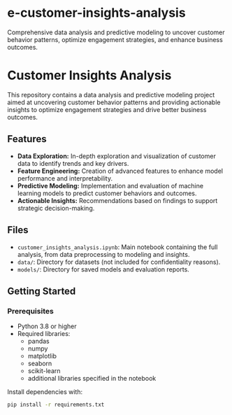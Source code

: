 # e-customer-insights-analysis
Comprehensive data analysis and predictive modeling to uncover customer behavior patterns, optimize engagement strategies, and enhance business outcomes.

# Customer Insights Analysis

This repository contains a data analysis and predictive modeling project aimed at uncovering customer behavior patterns and providing actionable insights to optimize engagement strategies and drive better business outcomes.

## Features

- **Data Exploration:** In-depth exploration and visualization of customer data to identify trends and key drivers.
- **Feature Engineering:** Creation of advanced features to enhance model performance and interpretability.
- **Predictive Modeling:** Implementation and evaluation of machine learning models to predict customer behaviors and outcomes.
- **Actionable Insights:** Recommendations based on findings to support strategic decision-making.

## Files

- `customer_insights_analysis.ipynb`: Main notebook containing the full analysis, from data preprocessing to modeling and insights.
- `data/`: Directory for datasets (not included for confidentiality reasons).
- `models/`: Directory for saved models and evaluation reports.

## Getting Started

### Prerequisites

- Python 3.8 or higher
- Required libraries:
  - pandas
  - numpy
  - matplotlib
  - seaborn
  - scikit-learn
  - additional libraries specified in the notebook

Install dependencies with:
```bash
pip install -r requirements.txt

